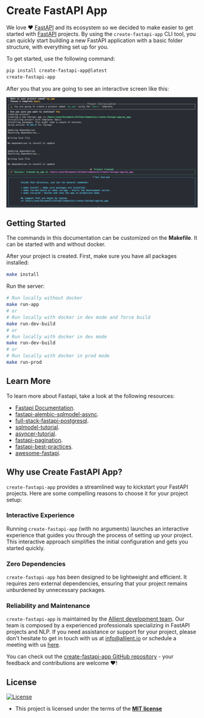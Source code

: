 # Create FastAPI App

We love ❤️ [FastAPI](https://fastapi.tiangolo.com/) and its ecosystem so we decided to make easier to get started with [FastAPI](https://fastapi.tiangolo.com/) projects. By using the `create-fastapi-app` CLI tool, you can quickly start building a new FastAPI application with a basic folder structure, with everything set up for you.

To get started, use the following command:

```bash
pip install create-fastapi-app@latest
create-fastapi-app
```

After you that you are going to see an interactive screen like this:
<p align="center">
  <img src="static/terminal.png" align="center"/>
</p>

## Getting Started

The commands in this documentation can be customized on the **Makefile**. It can be started with and without docker.

After your project is created. First, make sure you have all packages installed:

```bash
make install
```


Run the server:
```bash
# Run locally without docker
make run-app
# or
# Run locally with docker in dev mode and force build
make run-dev-build
# or
# Run locally with docker in dev mode
make run-dev-build
# or
# Run locally with docker in prod mode
make run-prod
```


## Learn More

To learn more about Fastapi, take a look at the following resources:

- [Fastapi Documentation](https://fastapi.tiangolo.com/).
- [fastapi-alembic-sqlmodel-async](https://github.com/jonra1993/fastapi-alembic-sqlmodel-async).
- [full-stack-fastapi-postgresql](https://github.com/tiangolo/full-stack-fastapi-postgresql).
- [sqlmodel-tutorial](https://sqlmodel.tiangolo.com/tutorial/fastapi/).
- [asyncer-tutorial](https://asyncer.tiangolo.com/tutorial/).
- [fastapi-pagination](https://github.com/uriyyo/fastapi-pagination).
- [fastapi-best-practices](https://github.com/zhanymkanov/fastapi-best-practices).
- [awesome-fastapi](https://github.com/mjhea0/awesome-fastapi).

## Why use Create FastAPI App?

`create-fastapi-app` provides a streamlined way to kickstart your FastAPI projects. Here are some compelling reasons to choose it for your project setup:

### Interactive Experience

Running `create-fastapi-app` (with no arguments) launches an interactive experience that guides you through the process of setting up your project. This interactive approach simplifies the initial configuration and gets you started quickly.

### Zero Dependencies

`create-fastapi-app` has been designed to be lightweight and efficient. It requires zero external dependencies, ensuring that your project remains unburdened by unnecessary packages.

### Reliability and Maintenance

`create-fastapi-app` is maintained by the [Allient development team](https://www.allient.io/). Our team is composed by a experienced professionals specializing in FastAPI projects and NLP. If you need assistance or support for your project, please don't hesitate to get in touch with us at [info@allient.io](mailto:info@allient.io) or schedule a meeting with us [here](https://calendly.com/jonathanvargas).


You can check out the [create-fastapi-app GitHub repository](https://github.com/allient/create-fastapi-app) - your feedback and contributions are welcome ❤️!


## License

[![License](http://img.shields.io/:license-mit-blue.svg?style=flat-square)](http://badges.mit-license.org)

- This project is licensed under the terms of the **[MIT license](LICENSE)**
